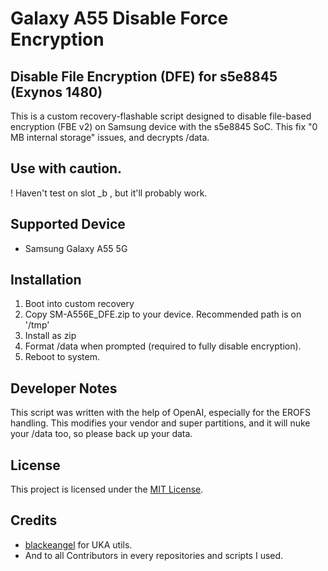 # Galaxy A55 Disable Force Encryption
## Disable File Encryption (DFE) for s5e8845 (Exynos 1480)
This is a custom recovery-flashable script designed to disable file-based encryption (FBE v2) on Samsung device with the s5e8845 SoC. This fix "0 MB internal storage" issues, and decrypts /data.

## Use with caution.
! Haven't test on slot _b , but it'll probably work.
## Supported Device
- Samsung Galaxy A55 5G

## Installation
1. Boot into custom recovery
2. Copy SM-A556E_DFE.zip to your device. Recommended path is on '/tmp'
3. Install as zip
4. Format /data when prompted (required to fully disable encryption).
5. Reboot to system.

## Developer Notes
This script was written with the help of OpenAI, especially for the EROFS handling.
This modifies your vendor and super partitions, and it will nuke your /data too, so please back up your data.

## License
This project is licensed under the [MIT License](https://github.com/Lyinceer/SM-A556E_DFE/blob/main/LICENSE).

## Credits
- [blackeangel](https://github.com/blackeangel) for UKA utils.
- And to all Contributors in every repositories and scripts I used.
